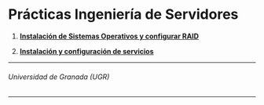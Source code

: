 # Prácticas Ingeniería de Servidores

1. **[Instalación de Sistemas Operativos y configurar RAID](https://github.com/antoniovj1/Ingenieria_de_servidores/tree/master/Practica_1)**

2. **[Instalación y configuración de servicios](https://github.com/antoniovj1/Ingenieria_de_servidores/tree/master/Practica_2)**

___
###### Universidad de Granada (UGR)
___

